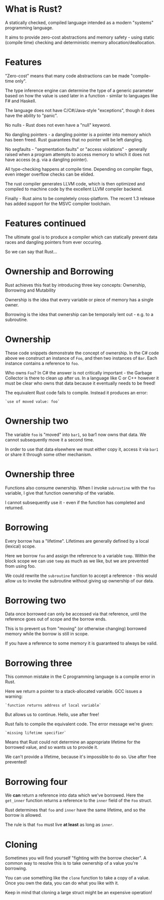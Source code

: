# What is Rust?

A statically checked, compiled language intended as a modern
"systems" programming language.

It aims to provide zero-cost abstractions and memory safety -
using static (compile time) checking and deterministic memory
allocation/deallocation.


# Features

"Zero-cost" means that many code abstractions can be made "compile-time only".

The type inference engine can determine the type of a generic parameter based on
how the value is used later in a function - similar to languages like F# and Haskell.

The language does not have C/C#/Java-style "exceptions", though it does have the 
ability to "panic".

No nulls - Rust does not even have a "null" keyword.

No dangling pointers - a dangling pointer is a pointer into memory which has been freed.
Rust guarantees that no pointer will be left dangling.

No segfaults - "segmentation faults" or "access violations" - generally raised when a
program attempts to access memory to which it does not have access (e.g. via a dangling pointer).

All type-checking happens at compile time. Depending on compiler flags, even integer overflow
checks can be elided.

The rust compiler generates LLVM code, which is then optimized and compiled to machine code
by the excellent LLVM compiler backend.

Finally - Rust aims to be completely cross-platform. The recent 1.3 release has added support
for the MSVC compiler toolchain.

# Features continued

The ultimate goal is to produce a compiler which can statically prevent data races and
dangling pointers from ever occuring. 

So we can say that Rust...


# Ownership and Borrowing

Rust achieves this feat by introducing three key concepts: Ownership, Borrowing and Mutability

Ownership is the idea that every variable or piece of memory has a single owner.

Borrowing is the idea that ownership can be temporaily lent out - e.g. to a subroutine.


# Ownership

These code snippets demonstrate the concept of ownership. In the C# code above we
construct an instance of `Foo`, and then two instances of `Bar`. Each instance contains
a reference to `foo`.

Who owns `Foo`? In C# the answer is not critically important - the Garbage Collector
is there to clean up after us. In a language like C or C++ however it must be clear who
owns that data because it eventually needs to be freed!

The equivalent Rust code fails to compile. Instead it produces an error:

    `use of moved value: foo`


# Ownership two
    
The variable `foo` is "moved" into `bar1`, so bar1 now owns that data. We cannot
subsequently move it a second time.

In order to use that data elsewhere we must either copy it, access it via `bar1`
or share it through some other mechanism.


# Ownership three

Functions also consume ownership. When I invoke `subroutine` with the `foo` variable,
I give that function ownership of the variable.

I cannot subsequently use it - even if the function has completed and returned.


# Borrowing

Every borrow has a "lifetime". Lifetimes are generally defined by a local (lexical)
scope.

Here we borrow `foo` and assign the reference to a variable `temp`. Within the block
scope we can use `temp` as much as we like, but we are prevented from using foo.

We could rewrite the `subroutine` function to accept a reference - this would allow us
to invoke the subroutine without giving up ownership of our data.


# Borrowing two

Data once borrowed can only be accessed via that reference, until the reference goes
out of scope and the borrow ends.

This is to prevent us from "moving" (or otherwise changing) borrowed memory while the 
borrow is still in scope.

If you have a reference to some memory it is guaranteed to always be valid.


# Borrowing three

This common mistake in the C programming language is a compile error in Rust.

Here we return a pointer to a stack-allocated variable. GCC issues a warning:

    `function returns address of local variable`
    
But allows us to continue. Hello, use after free!

Rust fails to compile the equivalent code. The error message we're given:

    `missing lifetime specifier`
    
Means that Rust could not determine an appropriate lifetime for the borrowed
value, and so wants us to provide it.

We can't provide a lifetime, because it's impossible to do so. Use after free prevented!


# Borrowing four

We **can** return a reference into data which we've borrowed. Here the `get_inner` function
returns a reference to the `inner` field of the `Foo` struct.

Rust determines that `foo` and `inner` have the same lifetime, and so the borrow is allowed.

The rule is that `foo` must live **at least** as long as `inner`.


# Cloning

Sometimes you will find yourself "fighting with the borrow checker". A common way to resolve
this is to take ownership of a value you're borrowing.

You can use something like the `clone` function to take a copy of a value. Once you own the 
data, you can do what you like with it.

Keep in mind that cloning a large struct might be an expensive operation!




